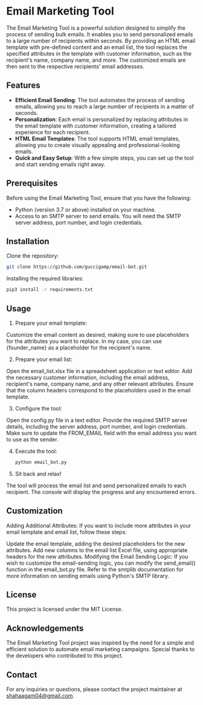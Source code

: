 # Email Marketing Tool


The Email Marketing Tool is a powerful solution designed to simplify the process of sending bulk emails. It enables you to send personalized emails to a large number of recipients within seconds. By providing an HTML email template with pre-defined content and an email list, the tool replaces the specified attributes in the template with customer information, such as the recipient's name, company name, and more. The customized emails are then sent to the respective recipients' email addresses.

## Features

- **Efficient Email Sending**: The tool automates the process of sending emails, allowing you to reach a large number of recipients in a matter of seconds.
- **Personalization**: Each email is personalized by replacing attributes in the email template with customer information, creating a tailored experience for each recipient.
- **HTML Email Templates**: The tool supports HTML email templates, allowing you to create visually appealing and professional-looking emails.
- **Quick and Easy Setup**: With a few simple steps, you can set up the tool and start sending emails right away.

## Prerequisites

Before using the Email Marketing Tool, ensure that you have the following:

- Python (version 3.7 or above) installed on your machine.
- Access to an SMTP server to send emails. You will need the SMTP server address, port number, and login credentials.

## Installation

Clone the repository:

   ```bash
   git clone https://github.com/guccigamp/email-bot.git
   ```
   Installing the required libraries:

   ```bash
   pip3 install -r requirements.txt
   ```
## Usage
1. Prepare your email template:

Customize the email content as desired, making sure to use placeholders for the attributes you want to replace. In my case, you can use {founder_name} as a placeholder for the recipient's name.

2. Prepare your email list:

Open the email_list.xlsx file in a spreadsheet application or text editor.
Add the necessary customer information, including the email address, recipient's name, company name, and any other relevant attributes. Ensure that the column headers correspond to the placeholders used in the email template.

3. Configure the tool:

Open the config.py file in a text editor.
Provide the required SMTP server details, including the server address, port number, and login credentials. Make sure to update the FROM_EMAIL field with the email address you want to use as the sender.

4. Execute the tool:
   
   ```bash
   python email_bot.py
    ```
5. Sit back and relax!

The tool will process the email list and send personalized emails to each recipient. The console will display the progress and any encountered errors.

## Customization
Adding Additional Attributes: If you want to include more attributes in your email template and email list, follow these steps:

Update the email template, adding the desired placeholders for the new attributes.
Add new columns to the email list Excel file, using appropriate headers for the new attributes.
Modifying the Email Sending Logic: If you wish to customize the email-sending logic, you can modify the send_email() function in the email_bot.py file. Refer to the smtplib documentation for more information on sending emails using Python's SMTP library.

## License
This project is licensed under the MIT License.

## Acknowledgements
The Email Marketing Tool project was inspired by the need for a simple and efficient solution to automate email marketing campaigns. Special thanks to the developers who contributed to this project.

## Contact
For any inquiries or questions, please contact the project maintainer at shahaagam04@gmail.com.


